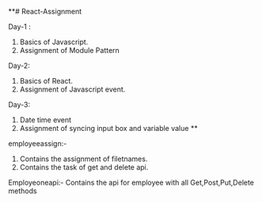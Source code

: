 **# React-Assignment

Day-1 :
1. Basics of Javascript.
2. Assignment of Module Pattern

Day-2:
1. Basics of React.
2. Assignment of Javascript event.

Day-3:
1. Date time event
2. Assignment of syncing input box and variable value **

employeeassign:-
1. Contains the assignment of filetnames.
2. Contains the task of get and delete api.

Employeoneapi:-
Contains the api for employee with all Get,Post,Put,Delete methods


